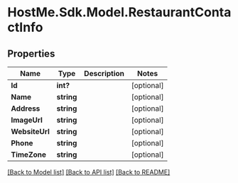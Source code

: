 # HostMe.Sdk.Model.RestaurantContactInfo
## Properties

Name | Type | Description | Notes
------------ | ------------- | ------------- | -------------
**Id** | **int?** |  | [optional] 
**Name** | **string** |  | [optional] 
**Address** | **string** |  | [optional] 
**ImageUrl** | **string** |  | [optional] 
**WebsiteUrl** | **string** |  | [optional] 
**Phone** | **string** |  | [optional] 
**TimeZone** | **string** |  | [optional] 

[[Back to Model list]](../README.md#documentation-for-models) [[Back to API list]](../README.md#documentation-for-api-endpoints) [[Back to README]](../README.md)

